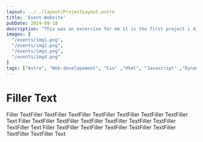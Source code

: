 ```yaml
---
layout: ../../layout/ProjectLayout.astro
title: 'Event-Website'
pubDate: 2024-09-18
description: "This was an excercise for me it is the first project i did after finishing the astro tutorial.The goal was to  read the data from an interface and display it as events"
images: [
  "/events/img1.png",
  "/events/img2.png",
  "/events/img3.png",
  "/events/img4.png"
]
tags: ["Astro", "Web-developement", "Css" ,"Html", "Javascript" ,"Dynamicpaths", "Visualstudio-Code","Databases","Data-Interface"]
---
```


# Filler Text
Filler TextFiller TextFiller TextFiller TextFiller TextFiller TextFiller TextFiller Text
Filler TextFiller TextFiller TextFiller TextFiller TextFiller TextFiller TextFiller Text
Filler TextFiller TextFiller TextFiller TextFiller TextFiller TextFiller TextFiller Text
